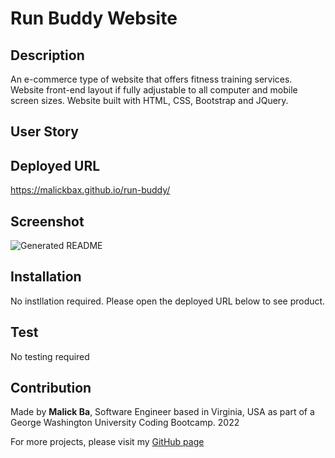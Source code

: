 # Run Buddy Website

## Description
An e-commerce type of website that offers fitness training services. Website front-end layout if fully adjustable to all computer and mobile screen sizes. Website built with HTML, CSS, Bootstrap and JQuery.

## User Story

## Deployed URL
https://malickbax.github.io/run-buddy/

## Screenshot
![Generated README](screenshot.jpg)

## Installation
No instllation required. Please open the deployed URL below to see product. 

## Test
No testing required

## Contribution
Made by **Malick Ba**, Software Engineer based in Virginia, USA as part of a George Washington University Coding Bootcamp. 2022

For more projects, please visit my [GitHub page](https://github.com/malickbax)
